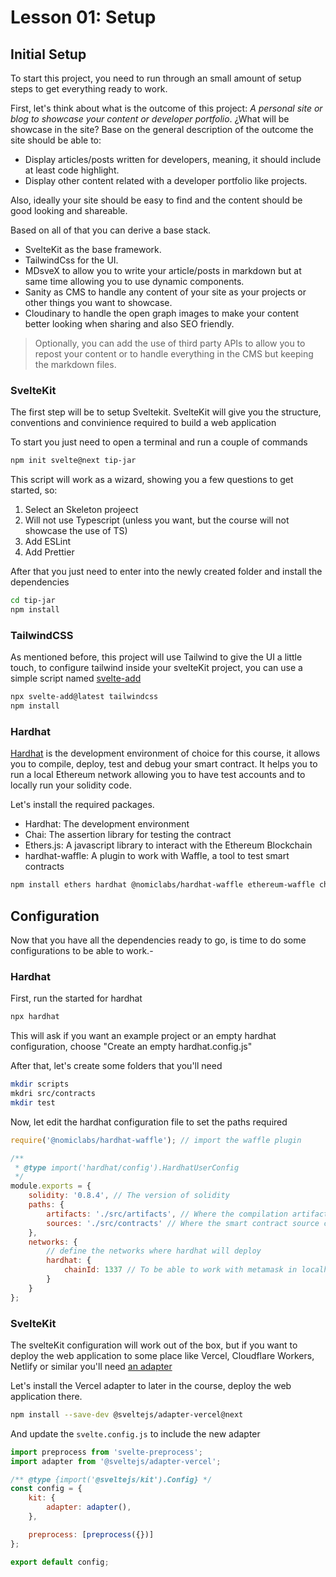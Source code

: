 # Lesson 01: Setup

<!-- ALL-CONTRIBUTORS-BADGE:START - Do not remove or modify this section -->
<!-- ALL-CONTRIBUTORS-BADGE:END -->

## Initial Setup

To start this project, you need to run through an small amount of setup steps to get everything ready to work.

First, let's think about what is the outcome of this project: *A personal site or blog to showcase your content or developer portfolio*.
¿What will be showcase in the site?
Base on the general description of the outcome the site should be able to:
- Display articles/posts written for developers, meaning, it should include at least code highlight.
- Display other content related with a developer portfolio like projects.

Also, ideally your site should be easy to find and the content should be good looking and shareable. 

Based on all of that you can derive a base stack.

- SvelteKit as the base framework.
- TailwindCss for the UI.
- MDsveX to allow you to write your article/posts in markdown but at same time allowing you to use dynamic components.
- Sanity as CMS to handle any content of your site as your projects or other things you want to showcase.
- Cloudinary to handle the open graph images to make your content better looking when sharing and also SEO friendly.
> Optionally, you can add the use of third party APIs to allow you to repost your content or to handle everything in the CMS but keeping the markdown files.

### SvelteKit

The first step will be to setup Sveltekit. 
SvelteKit will give you the structure, conventions and convinience required to build a web application

To start you just need to open a terminal and run a couple of commands

```bash
npm init svelte@next tip-jar
```

This script will work as a wizard, showing you a few questions to get started, so:

1. Select an Skeleton projeect
2. Will not use Typescript (unless you want, but the course will not showcase the use of TS)
3. Add ESLint
4. Add Prettier

After that you just need to enter into the newly created folder and install the dependencies

```bash
cd tip-jar
npm install
```

### TailwindCSS

As mentioned before, this project will use Tailwind to give the UI a little touch, to configure tailwind inside your svelteKit project, you can use a simple script named
[svelte-add](https://github.com/svelte-add/svelte-add)

```bash
npx svelte-add@latest tailwindcss
npm install
```

### Hardhat

[Hardhat](https://hardhat.org) is the development environment of choice for this course, it allows you to compile, deploy, test and debug your smart contract.
It helps you to run a local Ethereum network allowing you to have test accounts and to locally run your solidity code.

Let's install the required packages.

- Hardhat: The development environment
- Chai: The assertion library for testing the contract
- Ethers.js: A javascript library to interact with the Ethereum Blockchain
- hardhat-waffle: A plugin to work with Waffle, a tool to test smart contracts

```bash
npm install ethers hardhat @nomiclabs/hardhat-waffle ethereum-waffle chai @nomiclabs/hardhat-ethers
```

## Configuration

Now that you have all the dependencies ready to go, is time to do some configurations to be able to work.-

### Hardhat

First, run the started for hardhat

```bash
npx hardhat
```

This will ask if you want an example project or an empty hardhat configuration, choose "Create an empty hardhat.config.js"

After that, let's create some folders that you'll need

```bash
mkdir scripts
mkdri src/contracts
mkdir test
```

Now, let edit the hardhat configuration file to set the paths required

```javascript
require('@nomiclabs/hardhat-waffle'); // import the waffle plugin

/**
 * @type import('hardhat/config').HardhatUserConfig
 */
module.exports = {
	solidity: '0.8.4', // The version of solidity
	paths: {
		artifacts: './src/artifacts', // Where the compilation artifacts will live
		sources: './src/contracts' // Where the smart contract source code will found
	},
	networks: {
		// define the networks where hardhat will deploy
		hardhat: {
			chainId: 1337 // To be able to work with metamask in localhost
		}
	}
};
```

### SvelteKit

The svelteKit configuration will work out of the box, but if you want to deploy the web application to some place like Vercel, Cloudflare Workers, Netlify or similar you'll need [an adapter](https://kit.svelte.dev/docs#adapters)

Let's install the Vercel adapter to later in the course, deploy the web application there.

```bash
npm install --save-dev @sveltejs/adapter-vercel@next
```

And update the `svelte.config.js` to include the new adapter

```javascript
import preprocess from 'svelte-preprocess';
import adapter from '@sveltejs/adapter-vercel';

/** @type {import('@sveltejs/kit').Config} */
const config = {
	kit: {
		adapter: adapter(),
	},

	preprocess: [preprocess({})]
};

export default config;
```
